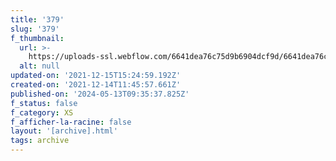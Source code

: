 ```yaml
---
title: '379'
slug: '379'
f_thumbnail:
  url: >-
    https://uploads-ssl.webflow.com/6641dea76c75d9b6904dcf9d/6641dea76c75d9b6904dd30f_379.jpg
  alt: null
updated-on: '2021-12-15T15:24:59.192Z'
created-on: '2021-12-14T11:45:57.661Z'
published-on: '2024-05-13T09:35:37.825Z'
f_status: false
f_category: XS
f_afficher-la-racine: false
layout: '[archive].html'
tags: archive
---
```



